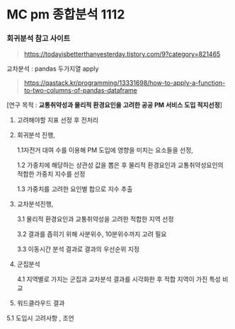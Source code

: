 # MC pm 종합분석 1112 

### 회귀분석 참고 사이트

>  https://todayisbetterthanyesterday.tistory.com/9?category=821465



교차분석 : pandas 두가지열 apply

> https://qastack.kr/programming/13331698/how-to-apply-a-function-to-two-columns-of-pandas-dataframe



[연구 목적 : **교통취약성과 물리적 환경요인을 고려한 공공 PM 서비스 도입 적지선정**]



1. 고려해야할 지표 선정 후 전처리

2. 회귀분석 진행, 

   1.1자전거 대여 수를 이용해 PM 도입에 영향을 미치는 요소들을 선정,

   1.2 가중치에 해당하는 상관성 값을 뽑은 후 물리적 환경요인과 교통취약성요인의 적합한 가중치 지수를 선정

   1.3 가중치를 고려한 요인별 합으로 지수 추출

3. 교차분석진행,

   3.1 물리적 환경요인과 교통취약성을 고려한 적합한 지역 선정

   3.2 결과를 좁히기 위해 사분위수, 10분위수까지 고려 필요 

   3.3 이동시간 분석 결과로 결과의 우선순위 지정

4. 군집분석

   4.1 지역별로 가지는 군집과 교차분석 결과를 시각화한 후 적합 지역이 가진 특성 비교

5.  워드클라우드 결과 

   5.1 도입시 고려사항 , 조언